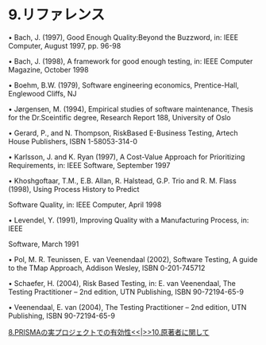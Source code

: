 # 9.リファレンス

• Bach, J. \(1997\), Good Enough Quality:Beyond the Buzzword, in: IEEE Computer, August 1997, pp. 96-98

• Bach, J. \(1998\), A framework for good enough testing, in: IEEE Computer Magazine, October 1998

• Boehm, B.W. \(1979\), Software engineering economics, Prentice-Hall, Englewood Cliffs, NJ

• Jørgensen, M. \(1994\), Empirical studies of software maintenance, Thesis for the Dr.Sceintific degree, Research Report 188, University of Oslo

• Gerard, P., and N. Thompson, RiskBased E-Business Testing, Artech House Publishers, ISBN 1-58053-314-0

• Karlsson, J. and K. Ryan \(1997\), A Cost-Value Approach for Prioritizing Requirements, in: IEEE Software, September 1997

• Khoshgoftaar, T.M., E.B. Allan, R. Halstead, G.P. Trio and R. M. Flass \(1998\), Using Process History to Predict

Software Quality, in: IEEE Computer, April 1998

• Levendel, Y. \(1991\), Improving Quality with a Manufacturing Process, in: IEEE

Software, March 1991

• Pol, M. R. Teunissen, E. van Veenendaal \(2002\), Software Testing, A guide to the TMap Approach, Addison Wesley, ISBN 0-201-745712

• Schaefer, H. \(2004\), Risk Based Testing, in: E. van Veenendaal, The Testing Practitioner – 2nd edition, UTN Publishing, ISBN 90-72194-65-9

• Veenendaal, E. van \(2004\), The Testing Practitioner – 2nd edition, UTN Publishing, ISBN 90-72194-65-9


[8.PRISMAの実プロジェクトでの有効性<<](8.PracticalExperiences.md)|[>>10.原著者に関して](10.Biography.md)
